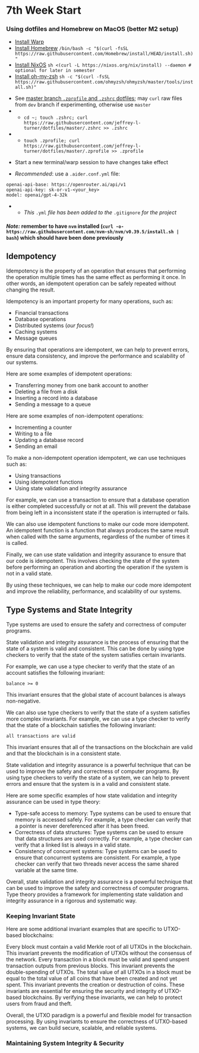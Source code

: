 # 7th Week Start

### Using dotfiles and Homebrew on MacOS (better M2 setup)
* [Install Warp](https://app.warp.dev/referral/PXZMWP)
* [Install Homebrew](https://brew.sh) `/bin/bash -c "$(curl -fsSL https://raw.githubusercontent.com/Homebrew/install/HEAD/install.sh)"`
* [Install NixOS](https://nixos.org/download) `sh <(curl -L https://nixos.org/nix/install) --daemon # optional for later in semester`
* [Install oh-my-zsh](https://ohmyz.sh/#install) `sh -c "$(curl -fsSL https://raw.githubusercontent.com/ohmyzsh/ohmyzsh/master/tools/install.sh)"`
- See [master branch `.zprofile` and `.zshrc` dotfiles](https://github.com/jeffrey-l-turner/dotfiles/tree/master); may `curl` raw files from `dev` branch if experimenting, otherwise use `master`
- * `cd ~; touch .zshrc; curl https://raw.githubusercontent.com/jeffrey-l-turner/dotfiles/master/.zshrc >> .zshrc`
- * `touch .zprofile; curl https://raw.githubusercontent.com/jeffrey-l-turner/dotfiles/master/.zprofile >> .zprofile`
* Start a new terminal/warp session to have changes take effect
- *Recommended*: use a `.aider.conf.yml` file:
```
openai-api-base: https://openrouter.ai/api/v1
openai-api-key: sk-or-v1-<your_key>
model: openai/gpt-4-32k
```
- * *This* `.yml` *file has been added to the* `.gitignore` *for the project*

#### *Note:*  remember to have `nvm` installed (`curl -o- https://raw.githubusercontent.com/nvm-sh/nvm/v0.39.5/install.sh | bash`) which should have been done previously

## Idempotency

Idempotency is the property of an operation that ensures that performing the operation multiple times has the same effect as performing it once. In other words, an idempotent operation can be safely repeated without changing the result.

Idempotency is an important property for many operations, such as:

* Financial transactions
* Database operations
* Distributed systems (*our focus!*)
* Caching systems
* Message queues

By ensuring that operations are idempotent, we can help to prevent errors, ensure data consistency, and improve the performance and scalability of our systems.

Here are some examples of idempotent operations:

* Transferring money from one bank account to another
* Deleting a file from a disk
* Inserting a record into a database
* Sending a message to a queue

Here are some examples of non-idempotent operations:

* Incrementing a counter
* Writing to a file
* Updating a database record
* Sending an email

To make a non-idempotent operation idempotent, we can use techniques such as:

* Using transactions
* Using idempotent functions
* Using state validation and integrity assurance

For example, we can use a transaction to ensure that a database operation is either completed successfully or not at all. This will prevent the database from being left in a inconsistent state if the operation is interrupted or fails.

We can also use idempotent functions to make our code more idempotent. An idempotent function is a function that always produces the same result when called with the same arguments, regardless of the number of times it is called.

Finally, we can use state validation and integrity assurance to ensure that our code is idempotent. This involves checking the state of the system before performing an operation and aborting the operation if the system is not in a valid state.

By using these techniques, we can help to make our code more idempotent and improve the reliability, performance, and scalability of our systems.

## Type Systems and State Integrity

Type systems are used to ensure the safety and correctness of computer programs.

State validation and integrity assurance is the process of ensuring that the state of a system is valid and consistent. This can be done by using type checkers to verify that the state of the system satisfies certain invariants.

For example, we can use a type checker to verify that the state of an account satisfies the following invariant:

`balance >= 0`

This invariant ensures that the global state of account balances is always non-negative.

We can also use type checkers to verify that the state of a system satisfies more complex invariants. For example, we can use a type checker to verify that the state of a blockchain satisfies the following invariant:

`all transactions are valid`

This invariant ensures that all of the transactions on the blockchain are valid and that the blockchain is in a consistent state.

State validation and integrity assurance is a powerful technique that can be used to improve the safety and correctness of computer programs. By using type checkers to verify the state of a system, we can help to prevent errors and ensure that the system is in a valid and consistent state.

Here are some specific examples of how state validation and integrity assurance can be used in type theory:

- Type-safe access to memory: Type systems can be used to ensure that memory is accessed safely. For example, a type checker can verify that a pointer is never dereferenced after it has been freed.
- Correctness of data structures: Type systems can be used to ensure that data structures are used correctly. For example, a type checker can verify that a linked list is always in a valid state.
- Consistency of concurrent systems: Type systems can be used to ensure that concurrent systems are consistent. For example, a type checker can verify that two threads never access the same shared variable at the same time.

Overall, state validation and integrity assurance is a powerful technique that can be used to improve the safety and correctness of computer programs. Type theory provides a framework for implementing state validation and integrity assurance in a rigorous and systematic way.

### Keeping Invariant State

Here are some additional invariant examples that are specific to UTXO-based blockchains:

Every block must contain a valid Merkle root of all UTXOs in the blockchain. This invariant prevents the modification of UTXOs without the consensus of the network.
Every transaction in a block must be valid and spend unspent transaction outputs from previous blocks. This invariant prevents the double-spending of UTXOs.
The total value of all UTXOs in a block must be equal to the total value of all coins that have been created and not yet spent. This invariant prevents the creation or destruction of coins.
These invariants are essential for ensuring the security and integrity of UTXO-based blockchains. By verifying these invariants, we can help to protect users from fraud and theft.

Overall, the UTXO paradigm is a powerful and flexible model for transaction processing. By using invariants to ensure the correctness of UTXO-based systems, we can build secure, scalable, and reliable systems.

### Maintaining System Integrity & Security
